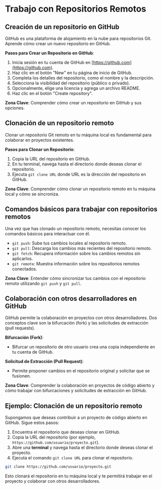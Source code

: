 

# Trabajo con Repositorios Remotos

##  Creación de un repositorio en GitHub

GitHub es una plataforma de alojamiento en la nube para repositorios Git. Aprende cómo crear un nuevo repositorio en GitHub.

**Pasos para Crear un Repositorio en GitHub**:
1. Inicia sesión en tu cuenta de GitHub en [https://github.com](https://github.com).
2. Haz clic en el botón "New" en tu página de inicio de GitHub.
3. Completa los detalles del repositorio, como el nombre y la descripción.
4. Selecciona la visibilidad del repositorio (público o privado).
5. Opcionalmente, elige una licencia y agrega un archivo README.
6. Haz clic en el botón "Create repository".

**Zona Clave**: Comprender cómo crear un repositorio en GitHub y sus opciones.

##  Clonación de un repositorio remoto

Clonar un repositorio Git remoto en tu máquina local es fundamental para colaborar en proyectos existentes.

**Pasos para Clonar un Repositorio**:
1. Copia la URL del repositorio en GitHub.
2. En tu terminal, navega hasta el directorio donde deseas clonar el repositorio.
3. Ejecuta `git clone URL` donde URL es la dirección del repositorio en GitHub.

**Zona Clave**: Comprender cómo clonar un repositorio remoto en tu máquina local y cómo se sincroniza.

##  Comandos básicos para trabajar con repositorios remotos

Una vez que has clonado un repositorio remoto, necesitas conocer los comandos básicos para interactuar con él.

- `git push`: Sube tus cambios locales al repositorio remoto.
- `git pull`: Descarga los cambios más recientes del repositorio remoto.
- `git fetch`: Recupera información sobre los cambios remotos sin aplicarlos.
- `git remote`: Muestra información sobre los repositorios remotos conectados.

**Zona Clave**: Entender cómo sincronizar tus cambios con el repositorio remoto utilizando `git push` y `git pull`.

## Colaboración con otros desarrolladores en GitHub

GitHub permite la colaboración en proyectos con otros desarrolladores. Dos conceptos clave son la bifurcación (fork) y las solicitudes de extracción (pull requests).

**Bifurcación (Fork)**:
- Bifurcar un repositorio de otro usuario crea una copia independiente en tu cuenta de GitHub.

**Solicitud de Extracción (Pull Request)**:
- Permite proponer cambios en el repositorio original y solicitar que se fusionen.

**Zona Clave**: Comprender la colaboración en proyectos de código abierto y cómo trabajar con bifurcaciones y solicitudes de extracción en GitHub.

## Ejemplo: Clonación de un repositorio remoto

Supongamos que deseas contribuir a un proyecto de código abierto en GitHub. Sigue estos pasos:

1. Encuentra el repositorio que deseas clonar en GitHub.
2. Copia la URL del repositorio (por ejemplo, `https://github.com/usuario/proyecto.git`).
3. Abre una **terminal** y navega hasta el directorio donde deseas clonar el proyecto.
4. Ejecuta el comando `git clone URL` para clonar el repositorio.

```bash
git clone https://github.com/usuario/proyecto.git
```

Esto clonará el repositorio en tu máquina local y te permitirá trabajar en el proyecto y colaborar con otros desarrolladores.